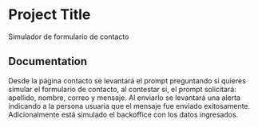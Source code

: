 # Project Title
Simulador de formulario de contacto

## Documentation
Desde la página contacto se levantará el prompt preguntando si quieres simular el formulario de contacto, al contestar si, el prompt solicitará: apellido, nombre, correo y mensaje. Al enviarlo se levantará una alerta indicando a la persona usuaria que el mensaje fue enviado exitosamente.
Adicionalmente está simulado el backoffice con los datos ingresados.

